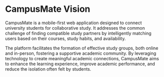 # CampusMate Vision

CampusMate is a mobile-first web application designed to connect university students for collaborative study. It addresses the common challenge of finding compatible study partners by intelligently matching users based on their courses, study habits, and availability. 

The platform facilitates the formation of effective study groups, both online and in-person, fostering a supportive academic community. By leveraging technology to create meaningful academic connections, CampusMate aims to enhance the learning experience, improve academic performance, and reduce the isolation often felt by students.
